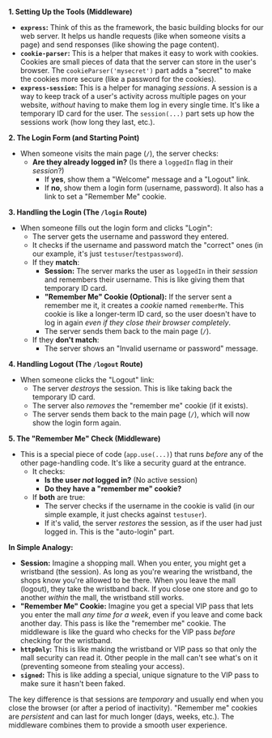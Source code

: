 
**1. Setting Up the Tools (Middleware)**

*   **`express`:**  Think of this as the framework, the basic building blocks for our web server.  It helps us handle requests (like when someone visits a page) and send responses (like showing the page content).
*   **`cookie-parser`:**  This is a helper that makes it easy to work with cookies.  Cookies are small pieces of data that the server can store in the user's browser.  The `cookieParser('mysecret')` part adds a "secret" to make the cookies more secure (like a password for the cookies).
*   **`express-session`:** This is a helper for managing *sessions*.  A session is a way to keep track of a user's activity across multiple pages on your website, *without* having to make them log in every single time.  It's like a temporary ID card for the user. The `session(...)` part sets up how the sessions work (how long they last, etc.).

**2. The Login Form (and Starting Point)**

*   When someone visits the main page (`/`), the server checks:
    *   **Are they already logged in?** (Is there a `loggedIn` flag in their *session*?)
        *   If **yes**, show them a "Welcome" message and a "Logout" link.
        *   If **no**, show them a login form (username, password).  It also has a link to set a "Remember Me" cookie.

**3. Handling the Login (The `/login` Route)**

*   When someone fills out the login form and clicks "Login":
    *   The server gets the username and password they entered.
    *   It checks if the username and password match the "correct" ones (in our example, it's just `testuser`/`testpassword`).
    *   If they **match**:
        *   **Session:**  The server marks the user as `loggedIn` in their *session* and remembers their username.  This is like giving them that temporary ID card.
        *   **"Remember Me" Cookie (Optional):** If the server sent a remember me it, it creates a *cookie* named `rememberMe`.  This cookie is like a longer-term ID card, so the user doesn't have to log in again *even if they close their browser completely*.
        *   The server sends them back to the main page (`/`).
    *   If they **don't match**:
        *   The server shows an "Invalid username or password" message.

**4. Handling Logout (The `/logout` Route)**

*   When someone clicks the "Logout" link:
    *   The server *destroys* the session.  This is like taking back the temporary ID card.
    *   The server also *removes* the "remember me" cookie (if it exists).
    *   The server sends them back to the main page (`/`), which will now show the login form again.

**5. The "Remember Me" Check (Middleware)**

*   This is a special piece of code (`app.use(...)`) that runs *before* any of the other page-handling code.  It's like a security guard at the entrance.
    *   It checks:
        *   **Is the user *not* logged in?** (No active session)
        *   **Do they have a "remember me" cookie?**
    *   If **both** are true:
        *   The server checks if the username in the cookie is valid (in our simple example, it just checks against `testuser`).
        *   If it's valid, the server *restores* the session, as if the user had just logged in.  This is the "auto-login" part.

**In Simple Analogy:**

*   **Session:**  Imagine a shopping mall.  When you enter, you might get a wristband (the session).  As long as you're wearing the wristband, the shops know you're allowed to be there.  When you leave the mall (logout), they take the wristband back.  If you close one store and go to another *within* the mall, the wristband still works.
*   **"Remember Me" Cookie:**  Imagine you get a special VIP pass that lets you enter the mall *any time for a week*, even if you leave and come back another day.  This pass is like the "remember me" cookie.  The middleware is like the guard who checks for the VIP pass *before* checking for the wristband.
*   **`httpOnly`:** This is like making the wristband or VIP pass so that only the mall security can read it.  Other people in the mall can't see what's on it (preventing someone from stealing your access).
*   **`signed`:** This is like adding a special, unique signature to the VIP pass to make sure it hasn't been faked.

The key difference is that sessions are *temporary* and usually end when you close the browser (or after a period of inactivity).  "Remember me" cookies are *persistent* and can last for much longer (days, weeks, etc.).  The middleware combines them to provide a smooth user experience.
